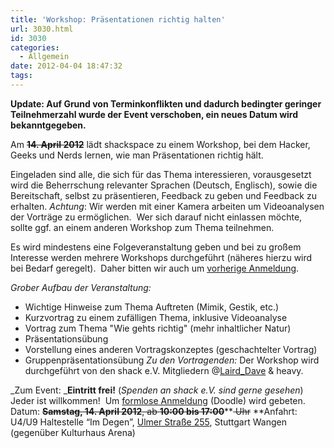 ```yaml
---
title: 'Workshop: Präsentationen richtig halten'
url: 3030.html
id: 3030
categories:
  - Allgemein
date: 2012-04-04 18:47:32
tags:
---
```


**Update: Auf Grund von Terminkonflikten und dadurch bedingter geringer Teilnehmerzahl wurde der Event verschoben, ein neues Datum wird bekanntgegeben.**

Am <del>**14\. April 2012**</del> lädt shackspace zu einem Workshop, bei dem Hacker, Geeks und Nerds lernen, wie man Präsentationen richtig hält.

Eingeladen sind alle, die sich für das Thema interessieren, vorausgesetzt wird die Beherrschung relevanter Sprachen (Deutsch, Englisch), sowie die Bereitschaft, selbst zu präsentieren, Feedback zu geben und Feedback zu erhalten.
_Achtung_: Wir werden mit einer Kamera arbeiten um Videoanalysen der Vorträge zu ermöglichen.  Wer sich darauf nicht einlassen möchte, sollte ggf. an einem anderen Workshop zum Thema teilnehmen.

Es wird mindestens eine Folgeveranstaltung geben und bei zu großem Interesse werden mehrere Workshops durchgeführt (näheres hierzu wird bei Bedarf geregelt).  Daher bitten wir auch um [vorherige Anmeldung](http://www.doodle.com/kts76eiyvfz28mgd).

_Grober Aufbau der Veranstaltung:_

*   Wichtige Hinweise zum Thema Auftreten (Mimik, Gestik, etc.)
*   Kurzvortrag zu einem zufälligen Thema, inklusive Videoanalyse
*   Vortrag zum Thema "Wie gehts richtig" (mehr inhaltlicher Natur)
*   Präsentationsübung
*   Vorstellung eines anderen Vortragskonzeptes (geschachtelter Vortrag)
*   Gruppenpräsentationsübung
_Zu den Vortragenden:_
Der Workshop wird durchgeführt von den shack e.V. Mitgliedern @[Laird_Dave](https://twitter.com/Laird_Dave) &amp; heavy.

_Zum Event:
_**Eintritt frei!** (_Spenden an shack e.V. sind gerne gesehen_) Jeder ist willkommen!  Um [formlose Anmeldung](http://www.doodle.com/kts76eiyvfz28mgd) (Doodle) wird gebeten.
Datum: <del>**Samstag, 14\. April 2012**, ab **10:00 bis 17:00**</del>**<del> Uhr</del>
**Anfahrt: U4/U9 Haltestelle “Im Degen”, [Ulmer Straße 255](https://blog.shackspace.de/?page_id=713), Stuttgart Wangen (gegenüber Kulturhaus Arena)